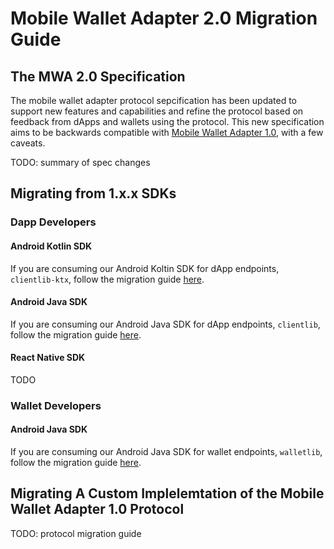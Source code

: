 # Mobile Wallet Adapter 2.0 Migration Guide

## The MWA 2.0 Specification

The mobile wallet adapter protocol sepcification has been updated to support new features and capabilities and refine the protocol based on feedback from dApps and wallets using the protocol. This new specification aims to be backwards compatible with [Mobile Wallet Adapter 1.0](https://solana-mobile.github.io/mobile-wallet-adapter/spec/spec1.0.html), with a few caveats.  

TODO: summary of spec changes

## Migrating from 1.x.x SDKs

### Dapp Developers

#### Android Kotlin SDK

If you are consuming our Android Koltin SDK for dApp endpoints, `clientlib-ktx`, follow the migration guide [here]().

#### Android Java SDK

If you are consuming our Android Java SDK for dApp endpoints, `clientlib`, follow the migration guide [here]().

#### React Native SDK

TODO

### Wallet Developers

#### Android Java SDK

If you are consuming our Android Java SDK for wallet endpoints, `walletlib`, follow the migration guide [here]().

## Migrating A Custom Implelemtation of the Mobile Wallet Adapter 1.0 Protocol

TODO: protocol migration guide
